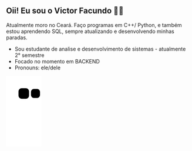## Oii! Eu sou o Victor Facundo 🧑‍🔬 

Atualmente moro no Ceará. Faço programas em C++/ Python, e também estou aprendendo SQL, sempre atualizando e desenvolvendo minhas paradas.

- Sou estudante de analise e desenvolvimento de sistemas - atualmente 2° semestre
- Focado no momento em BACKEND
-  Pronouns: ele/dele 


 
  ![Snake animation](https://github.com/rafaballerini/rafaballerini/blob/output/github-contribution-grid-snake.svg)
 
